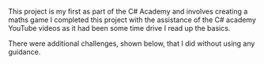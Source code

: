 This project is my first as part of the C# Academy and involves creating a maths game
I completed this project with the assistance of the C# academy YouTube videos as it had been some time drive I read up the basics.

There were additional challenges, shown below, that I did without using any guidance.
